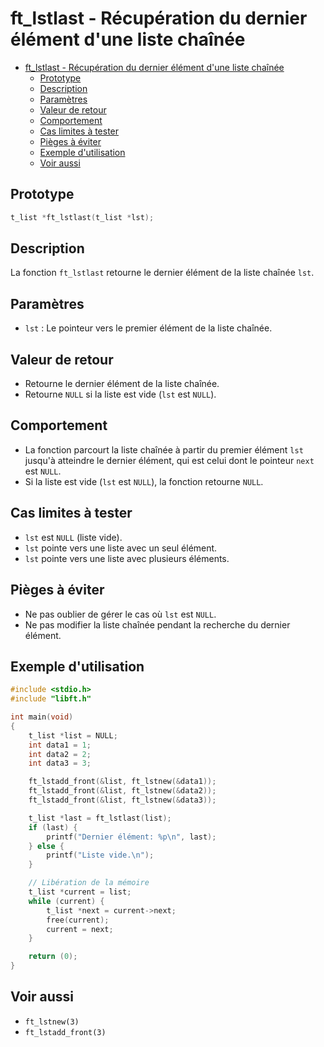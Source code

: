# ft_lstlast - Récupération du dernier élément d'une liste chaînée

- [ft\_lstlast - Récupération du dernier élément d'une liste chaînée](#ft_lstlast---récupération-du-dernier-élément-dune-liste-chaînée)
	- [Prototype](#prototype)
	- [Description](#description)
	- [Paramètres](#paramètres)
	- [Valeur de retour](#valeur-de-retour)
	- [Comportement](#comportement)
	- [Cas limites à tester](#cas-limites-à-tester)
	- [Pièges à éviter](#pièges-à-éviter)
	- [Exemple d'utilisation](#exemple-dutilisation)
	- [Voir aussi](#voir-aussi)

## Prototype

```c
t_list *ft_lstlast(t_list *lst);
```

## Description

La fonction `ft_lstlast` retourne le dernier élément de la liste chaînée `lst`.

## Paramètres

* `lst` : Le pointeur vers le premier élément de la liste chaînée.

## Valeur de retour

* Retourne le dernier élément de la liste chaînée.
* Retourne `NULL` si la liste est vide (`lst` est `NULL`).

## Comportement

* La fonction parcourt la liste chaînée à partir du premier élément `lst` jusqu'à atteindre le dernier élément, qui est celui dont le pointeur `next` est `NULL`.
* Si la liste est vide (`lst` est `NULL`), la fonction retourne `NULL`.

## Cas limites à tester

* `lst` est `NULL` (liste vide).
* `lst` pointe vers une liste avec un seul élément.
* `lst` pointe vers une liste avec plusieurs éléments.

## Pièges à éviter

* Ne pas oublier de gérer le cas où `lst` est `NULL`.
* Ne pas modifier la liste chaînée pendant la recherche du dernier élément.

## Exemple d'utilisation

```c
#include <stdio.h>
#include "libft.h"

int main(void)
{
    t_list *list = NULL;
    int data1 = 1;
    int data2 = 2;
    int data3 = 3;

    ft_lstadd_front(&list, ft_lstnew(&data1));
    ft_lstadd_front(&list, ft_lstnew(&data2));
    ft_lstadd_front(&list, ft_lstnew(&data3));

    t_list *last = ft_lstlast(list);
    if (last) {
        printf("Dernier élément: %p\n", last);
    } else {
        printf("Liste vide.\n");
    }

    // Libération de la mémoire
    t_list *current = list;
    while (current) {
        t_list *next = current->next;
        free(current);
        current = next;
    }

    return (0);
}
```

## Voir aussi

* `ft_lstnew(3)`
* `ft_lstadd_front(3)`

